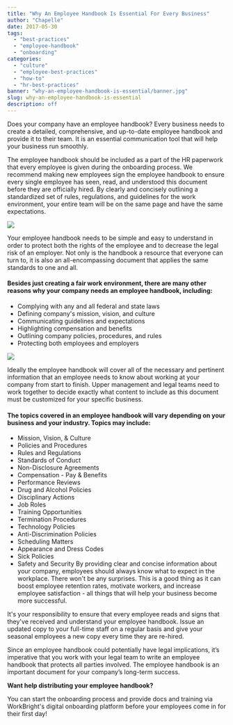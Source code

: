 ```yaml
---
title: "Why An Employee Handbook Is Essential For Every Business"
author: "Chapelle"
date: 2017-05-30
tags:
  - "best-practices"
  - "employee-handbook"
  - "onboarding"
categories:
  - "culture"
  - "employee-best-practices"
  - "how-to"
  - "hr-best-practices"
banner: "why-an-employee-handbook-is-essential/banner.jpg"
slug: why-an-employee-handbook-is-essential
description: off
---
```

Does your company have an employee handbook? Every business needs to create a detailed, comprehensive, and up-to-date employee handbook and provide it to their team. It is an essential communication tool that will help your business run smoothly.  
  
The employee handbook should be included as a part of the HR paperwork that every employee is given during the onboarding process. We recommend making new employees sign the employee handbook to ensure every single employee has seen, read, and understood this document before they are officially hired. By clearly and concisely outlining a standardized set of rules, regulations, and guidelines for the work environment, your entire team will be on the same page and have the same expectations.  
  
 ![](/images/blog/why-an-employee-handbook-is-essential/employee-handbook-300x94.gif)  
  
Your employee handbook needs to be simple and easy to understand in order to protect both the rights of the employee and to decrease the legal risk of an employer. Not only is the handbook a resource that everyone can turn to, it is also an all-encompassing document that applies the same standards to one and all.

#### Besides just creating a fair work environment, there are many other reasons why your company needs an employee handbook, including:

- Complying with any and all federal and state laws
- Defining company's mission, vision, and culture
- Communicating guidelines and expectations
- Highlighting compensation and benefits
- Outlining company policies, procedures, and rules
- Protecting both employees and employers
  
  
 ![](/images/blog/why-an-employee-handbook-is-essential/office-running_with_scissors-ran_with_scissors-stationary-office-office_worker-bve0091_low-245x300.jpg)  
  
  
  
Ideally the employee handbook will cover all of the necessary and pertinent information that an employee needs to know about working at your company from start to finish. Upper management and legal teams need to work together to decide exactly what content to include as this document must be customized for your specific business.
#### The topics covered in an employee handbook will vary depending on your business and your industry. Topics may include:

- Mission, Vision, & Culture
- Policies and Procedures
- Rules and Regulations
- Standards of Conduct
- Non-Disclosure Agreements
- Compensation - Pay & Benefits
- Performance Reviews
- Drug and Alcohol Policies
- Disciplinary Actions
- Job Roles
- Training Opportunities
- Termination Procedures
- Technology Policies
- Anti-Discrimination Policies
- Scheduling Matters
- Appearance and Dress Codes
- Sick Policies
- Safety and Security
By providing clear and concise information about your company, employees should always know what to expect in the workplace. There won't be any surprises. This is a good thing as it can boost employee retention rates, motivate workers, and increase employee satisfaction - all things that will help your business become more successful.  
  
It's your responsibility to ensure that every employee reads and signs that they've received and understand your employee handbook. Issue an updated copy to your full-time staff on a regular basis and give your seasonal employees a new copy every time they are re-hired.  
  
Since an employee handbook could potentially have legal implications, it’s imperative that you work with your legal team to write an employee handbook that protects all parties involved. The employee handbook is an important document for your company’s long-term success.  
  
**Want help distributing your employee handbook?**  
  
You can start the onboarding process and provide docs and training via WorkBright's digital onboarding platform before your employees come in for their first day!
